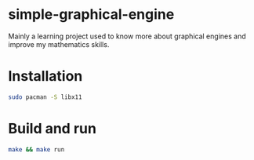 # simple-graphical-engine

Mainly a learning project used to know more about graphical engines and improve my mathematics skills.

# Installation

```sh
sudo pacman -S libx11
```

# Build and run

```sh
make && make run
```
